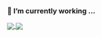 ### 🔭 I’m currently working  ...
<a href="https://github.com/sunyonghua">
  <img align="center" src="https://github-readme-stats.vercel.app/api?username=sunyonghua&show_icons=true&count_private=true" />
</a>
<a href="https://github.com/sunyonghua">
  <img align="center" src="https://github-readme-stats.vercel.app/api/top-langs/?username=sunyonghua&layout=compact&hide=html,css" />
</a>
